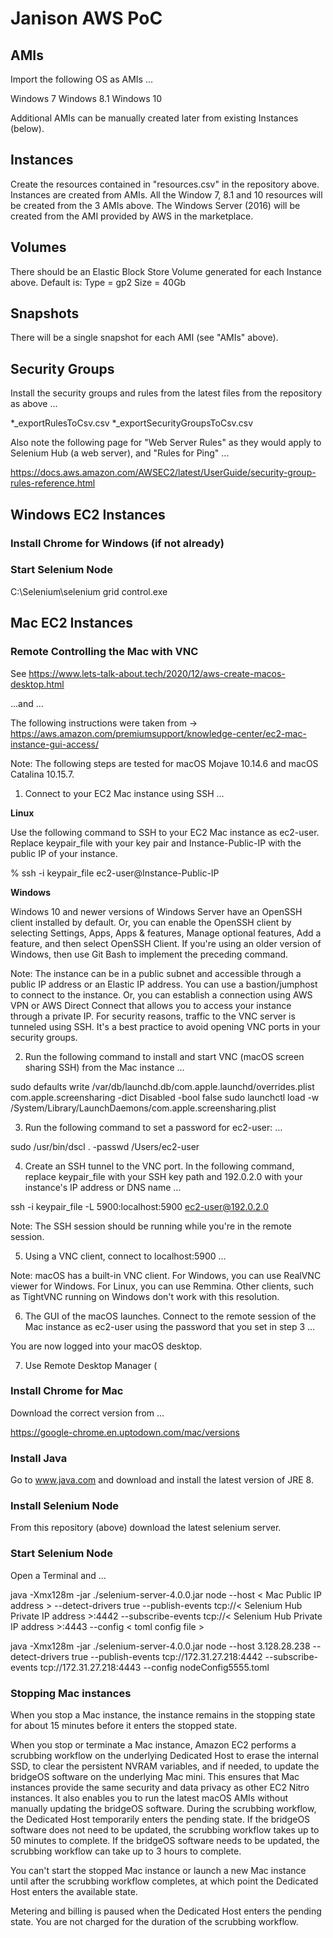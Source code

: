 # Janison AWS PoC


## AMIs

Import the following OS as AMIs ...

Windows 7
Windows 8.1
Windows 10

Additional AMIs can be manually created later from existing Instances (below).

## Instances

Create the resources contained in "resources.csv" in the repository above.  
Instances are created from AMIs.
All the Window 7, 8.1 and 10 resources will be created from the 3 AMIs above.
The Windows Server (2016) will be created from the AMI provided by AWS in the marketplace.

## Volumes

There should be an Elastic Block Store Volume generated for each Instance above.
Default is:
Type = gp2
Size = 40Gb

## Snapshots

There will be a single snapshot for each AMI (see "AMIs" above).

## Security Groups

Install the security groups and rules from the latest files from the repository as above ...

*_exportRulesToCsv.csv
*_exportSecurityGroupsToCsv.csv

Also note the following page for "Web Server Rules" as they would apply to Selenium Hub (a web server), and "Rules for Ping" ...

https://docs.aws.amazon.com/AWSEC2/latest/UserGuide/security-group-rules-reference.html

## Windows EC2 Instances

### Install Chrome for Windows (if not already)

### Start Selenium Node

C:\Selenium\selenium grid control.exe

## Mac EC2 Instances

### Remote Controlling the Mac with VNC

See https://www.lets-talk-about.tech/2020/12/aws-create-macos-desktop.html

...and ...

The following instructions were taken from -> https://aws.amazon.com/premiumsupport/knowledge-center/ec2-mac-instance-gui-access/

Note: The following steps are tested for macOS Mojave 10.14.6 and macOS Catalina 10.15.7.

1.    Connect to your EC2 Mac instance using SSH ...

__Linux__

Use the following command to SSH to your EC2 Mac instance as ec2-user. Replace keypair_file with your key pair and Instance-Public-IP with the public IP of your instance.

% ssh -i keypair_file ec2-user@Instance-Public-IP

__Windows__

Windows 10 and newer versions of Windows Server have an OpenSSH client installed by default. Or, you can enable the OpenSSH client by selecting Settings, Apps, Apps & features, Manage optional features, Add a feature, and then select OpenSSH Client. If you're using an older version of Windows, then use Git Bash to implement the preceding command.

Note: The instance can be in a public subnet and accessible through a public IP address or an Elastic IP address. You can use a bastion/jumphost to connect to the instance. Or, you can establish a connection using AWS VPN or AWS Direct Connect that allows you to access your instance through a private IP. For security reasons, traffic to the VNC server is tunneled using SSH. It's a best practice to avoid opening VNC ports in your security groups.

2.    Run the following command to install and start VNC (macOS screen sharing SSH) from the Mac instance ...

sudo defaults write /var/db/launchd.db/com.apple.launchd/overrides.plist com.apple.screensharing -dict Disabled -bool false
sudo launchctl load -w /System/Library/LaunchDaemons/com.apple.screensharing.plist

3.    Run the following command to set a password for ec2-user: ...

sudo /usr/bin/dscl . -passwd /Users/ec2-user

4.    Create an SSH tunnel to the VNC port. In the following command, replace keypair_file with your SSH key path and 192.0.2.0 with your instance's IP address or DNS name ...

ssh -i keypair_file -L 5900:localhost:5900 ec2-user@192.0.2.0

Note: The SSH session should be running while you're in the remote session.

5.    Using a VNC client, connect to localhost:5900 ...

Note: macOS has a built-in VNC client. For Windows, you can use RealVNC viewer for Windows. For Linux, you can use Remmina. Other clients, such as TightVNC running on Windows don't work with this resolution.

6.    The GUI of the macOS launches. Connect to the remote session of the Mac instance as ec2-user using the password that you set in step 3 ...

You are now logged into your macOS desktop.

7.    Use Remote Desktop Manager (


### Install Chrome for Mac

Download the correct version from ...

https://google-chrome.en.uptodown.com/mac/versions


### Install Java

Go to www.java.com and download and install the latest version of JRE 8.


### Install Selenium Node

From this repository (above) download the latest selenium server.

### Start Selenium Node

Open a Terminal and ...

java -Xmx128m -jar ./selenium-server-4.0.0.jar node --host < Mac Public IP address > --detect-drivers true --publish-events tcp://< Selenium Hub Private IP address >:4442 --subscribe-events tcp://< Selenium Hub Private IP address >:4443 --config < toml config file >


java -Xmx128m -jar ./selenium-server-4.0.0.jar node --host 3.128.28.238 --detect-drivers true --publish-events tcp://172.31.27.218:4442 --subscribe-events tcp://172.31.27.218:4443 --config nodeConfig5555.toml
  
### Stopping Mac instances
  
When you stop a Mac instance, the instance remains in the stopping state for about 15 minutes before it enters the stopped state.

When you stop or terminate a Mac instance, Amazon EC2 performs a scrubbing workflow on the underlying Dedicated Host to erase the internal SSD, to clear the persistent NVRAM variables, and if needed, to update the bridgeOS software on the underlying Mac mini. This ensures that Mac instances provide the same security and data privacy as other EC2 Nitro instances. It also enables you to run the latest macOS AMIs without manually updating the bridgeOS software. During the scrubbing workflow, the Dedicated Host temporarily enters the pending state. If the bridgeOS software does not need to be updated, the scrubbing workflow takes up to 50 minutes to complete. If the bridgeOS software needs to be updated, the scrubbing workflow can take up to 3 hours to complete.

You can't start the stopped Mac instance or launch a new Mac instance until after the scrubbing workflow completes, at which point the Dedicated Host enters the available state.

Metering and billing is paused when the Dedicated Host enters the pending state. You are not charged for the duration of the scrubbing workflow. 
  
  
  
  

